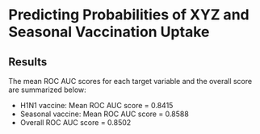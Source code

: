 # Predicting Probabilities of XYZ and Seasonal Vaccination Uptake
## Results

The mean ROC AUC scores for each target variable and the overall score are summarized below:
   * H1N1 vaccine: Mean ROC AUC score = 0.8415
   * Seasonal vaccine: Mean ROC AUC score = 0.8588
   * Overall ROC AUC score = 0.8502
